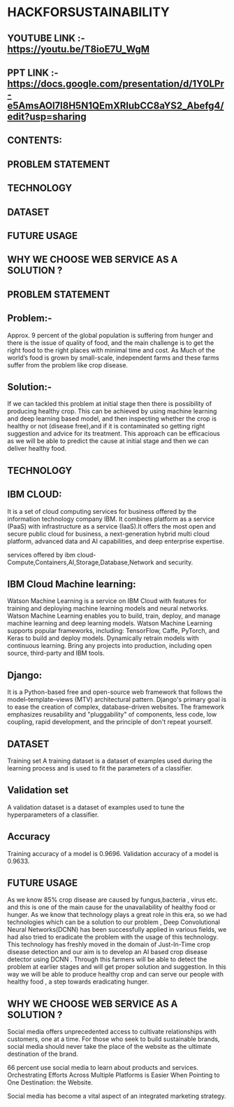 # HACKFORSUSTAINABILITY

## YOUTUBE LINK :- https://youtu.be/T8ioE7U_WgM
## PPT LINK :- https://docs.google.com/presentation/d/1Y0LPr-e5AmsAOl7l8H5N1QEmXRlubCC8aYS2_Abefg4/edit?usp=sharing
## CONTENTS:
   ## PROBLEM STATEMENT
   ## TECHNOLOGY
  ## DATASET
  ## FUTURE USAGE
  ## WHY WE CHOOSE WEB SERVICE AS A SOLUTION ?
   
## PROBLEM STATEMENT   
## Problem:- 
Approx. 9 percent of the global population is suffering from hunger and there is the issue of quality of food, and the main challenge is to get the right food to the right places with minimal time and cost. 
As Much of the world’s food is grown by small-scale, independent farms and these farms suffer from the problem like crop disease. 

## Solution:- 
If we can tackled this problem at initial stage then there is possibility of producing healthy crop. 
This can be achieved by using machine learning and deep learning based model, and then inspecting whether the crop is healthy or not (disease free),and if it is contaminated so getting right suggestion and advice for its treatment. 
This approach can be efficacious as we will be able to predict the cause at initial stage and then we can deliver healthy food.

## TECHNOLOGY

## IBM CLOUD:

It  is a set of cloud computing services for business offered by the information technology company IBM. It combines platform as a service (PaaS) with infrastructure as a service (IaaS).It offers the most open and secure public cloud for business, a next-generation hybrid multi cloud platform, advanced data and AI capabilities, and deep enterprise expertise.

services offered by ibm cloud-
Compute,Containers,AI,Storage,Database,Network and security.


## IBM Cloud Machine learning:

Watson Machine Learning is a service on IBM Cloud with features for training and deploying machine learning models and neural networks. 
Watson Machine Learning enables you to build, train, deploy, and manage machine learning and deep learning models.
Watson Machine Learning supports popular frameworks, including: TensorFlow, Caffe, PyTorch, and Keras to build and deploy models.
Dynamically retrain models with continuous learning.
Bring any projects into production, including open source, third-party and IBM tools.


## Django:
It is a Python-based free and open-source web framework that follows the model–template–views (MTV) architectural pattern.
Django's primary goal is to ease the creation of complex, database-driven websites.
The framework emphasizes reusability and "pluggability" of components, less code, low coupling, rapid development, and the principle of don't repeat yourself.

## DATASET
Training set
A training dataset is a dataset of examples used during the learning process and is used to fit the parameters of a classifier.

## Validation set 
A validation dataset is a dataset of examples used to tune the hyperparameters of a classifier.

## Accuracy
Training accuracy of a model is 0.9696.
Validation accuracy of a model is 0.9633.

## FUTURE USAGE

As we know 85% crop disease are caused by fungus,bacteria , virus etc. and this is one of the main cause for the unavailability of healthy food or hunger.
As we know that technology plays a great role in this era, so we had technologies which can be a solution to our problem , Deep Convolutional Neural Networks(DCNN) has been successfully applied in various fields, we had also tried to eradicate the problem with the usage of this technology. 
This technology has freshly moved in the domain of Just-In-Time crop disease detection and our aim is to develop an AI based crop disease detector using DCNN .
Through this farmers will be able to detect the problem at earlier stages and will get proper solution and suggestion.
In this way we will be able to produce healthy crop and can serve our people with healthy food , a step towards eradicating hunger.  

## WHY WE CHOOSE WEB SERVICE AS A SOLUTION ?
Social media offers unprecedented access to cultivate relationships with customers, one at a time. For those who seek to build sustainable brands, social media should never take the place of the website as the ultimate destination of the brand.

66 percent use social media to learn about products and services.
Orchestrating Efforts Across Multiple Platforms is Easier When Pointing to One Destination: the Website.

Social media has become a vital aspect of an integrated marketing strategy.










   

